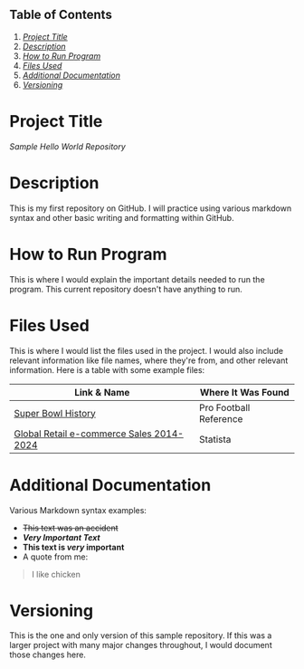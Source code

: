 ## Table of Contents
1. [_Project Title_](https://github.com/charlie-ahmer/Hello_World/blob/main/README.md#project-title)
2. [_Description_](https://github.com/charlie-ahmer/Hello_World/blob/main/README.md#description)
3. [_How to Run Program_](https://github.com/charlie-ahmer/Hello_World/blob/main/README.md#how-to-run-program)
4. [_Files Used_](https://github.com/charlie-ahmer/Hello_World/blob/main/README.md#files-used)
5. [_Additional Documentation_](https://github.com/charlie-ahmer/Hello_World/blob/main/README.md#additional-documentation)
6. [_Versioning_](https://github.com/charlie-ahmer/Hello_World/blob/main/README.md#versioning)

# Project Title

_Sample Hello World Repository_

# Description

This is my first repository on GitHub. I will practice using various markdown syntax and other basic writing and formatting within GitHub. 

# How to Run Program

This is where I would explain the important details needed to run the program. This current repository doesn't have anything to run.


# Files Used

This is where I would list the files used in the project. I would also include relevant information like file names, where they're from, and other relevant information. Here is a table with some example files:

| Link & Name | Where It Was Found |
| ----------- | ----------- |
| [Super Bowl History](https://www.pro-football-reference.com/super-bowl/) | Pro Football Reference |
| [Global Retail e-commerce Sales 2014-2024](https://www.statista.com/statistics/379046/worldwide-retail-e-commerce-sales/) | Statista |

# Additional Documentation

Various Markdown syntax examples:
- ~~This text was an accident~~
- ***Very Important Text***
- **This text is _very_ important**
- A quote from me:
> I like chicken


# Versioning

This is the one and only version of this sample repository. If this was a larger project with many major changes throughout, I would document those changes here.


